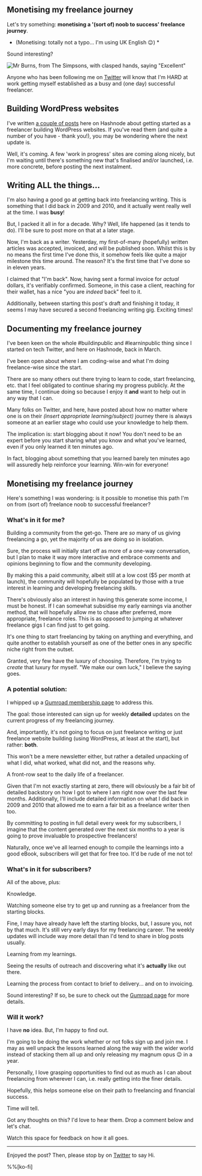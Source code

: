 ## Monetising my freelance journey

Let's try something: **monetising a '(sort of) noob to success' freelance journey**.

* (Monetising: totally not a typo... I'm using UK English 😉) *

Sound interesting?

![Mr Burns, from The Simpsons, with clasped hands, saying "Excellent"](https://cdn.hashnode.com/res/hashnode/image/upload/v1629190206600/mpIJQw-US.png)

Anyone who has been following me on [Twitter](https://twitter.com/aldercode) will know that I'm HARD at work getting myself established as a busy and (one day) successful freelancer.

## Building WordPress websites ##

I've written [a couple of posts](https://blog.aldercode.com/series/freelancing-wp) here on Hashnode about getting started as a freelancer building WordPress websites. If you've read them (and quite a number of you have - thank you!), you may be wondering where the next update is. 

Well, it's coming. A few 'work in progress' sites are coming along nicely, but I'm waiting until there's something new that's finalised and/or launched, i.e. more concrete, before posting the next instalment. 

## Writing ALL the things... ##

I'm also having a good go at getting back into freelancing writing. This is something that I did back in 2009 and 2010, and it actually went really well at the time. I was **busy**!

But, I packed it all in for a decade. Why? Well, life happened (as it tends to do). I'll be sure to post more on that at a later stage. 

Now, I'm back as a writer. Yesterday, my first-of-many (hopefully) written articles was accepted, invoiced, and will be published soon. Whilst this is by no means the first time I've done this, it somehow feels like quite a major milestone this time around. The reason? It's the first time that I've done so in eleven years. 

I claimed that "I'm back". Now, having sent a formal invoice for *actual* dollars, it's verifiably confirmed. Someone, in this case a client, reaching for their wallet, has a nice "you are *indeed* back" feel to it.

Additionally, between starting this post's draft and finishing it today, it seems I may have secured a second freelancing writing gig. Exciting times!

## Documenting my freelance journey ##

I've been keen on the whole #buildinpublic and #learninpublic thing since I started on tech Twitter, and here on Hashnode, back in March.

I've been open about where I am coding-wise and what I'm doing freelance-wise since the start.

There are so many others out there trying to learn to code, start freelancing, etc. that I feel obligated to continue sharing my progress publicly. At the same time, I continue doing so because I enjoy it **and** want to help out in any way that I can.

Many folks on Twitter, and here, have posted about how no matter where one is on their *(insert appropriate learning/subject)* journey there is always someone at an earlier stage who could use your knowledge to help them. 

The implication is: start blogging about it now! You don't need to be an expert before you start sharing what you know and what you've learned, even if you only learned it ten minutes ago.

In fact, blogging about something that you learned barely ten minutes ago will assuredly help reinforce your learning. Win-win for everyone!

## Monetising my freelance journey ##

Here's something I was wondering: is it possible to monetise this path I'm on from (sort of) freelance noob to successful freelancer?

### What's in it for me? ###

Building a community from the get-go. There are *so* many of us giving freelancing a go, yet the majority of us are doing so in isolation. 

Sure, the process will initially start off as more of a one-way conversation, but I plan to make it way more interactive and embrace comments and opinions beginning to flow and the community developing.

By making this a paid community, albeit still at a low cost ($5 per month at launch), the community will hopefully be populated by those with a true interest in learning and developing freelancing skills.

There's obviously also an interest in having this generate some income, I must be honest. If I can somewhat subsidise my early earnings via another method, that will hopefully allow me to chase after preferred, more appropriate, freelance roles. This is as opposed to jumping at whatever freelance gigs I can find just to get going.

It's one thing to start freelancing by taking on anything and everything, and quite another to establish yourself as one of the better ones in any specific niche right from the outset.

Granted, very few have the luxury of choosing. Therefore, I'm trying to *create* that luxury for myself. "We make our own luck," I believe the saying goes.

### A potential solution: ###

I whipped up a [Gumroad membership page](https://aldercode.gumroad.com/l/goingfreelance) to address this. 

The goal: those interested can sign up for weekly **detailed** updates on the current progress of my freelancing journey. 

And, importantly, it's not going to focus on just freelance writing or just freelance website building (using WordPress, at least at the start), but rather: **both**.

This won't be a mere newsletter either, but rather a detailed unpacking of what I did, what worked, what did not, and the reasons why.

A front-row seat to the daily life of a freelancer.

Given that I'm not exactly starting at zero, there will obviously be a fair bit of detailed backstory on how I got to where I am right now over the last few months. Additionally, I'll include detailed information on what I did back in 2009 and 2010 that allowed me to earn a fair bit as a freelance writer then too.

By committing to posting in full detail every week for my subscribers, I imagine that the content generated over the next six months to a year is going to prove invaluable to prospective freelancers!

Naturally, once we've all learned enough to compile the learnings into a good eBook, subscribers will get that for free too. It'd be rude of me not to!

### What's in it for subscribers? ###

All of the above, plus: 

Knowledge. 

Watching someone else try to get up and running as a freelancer from the starting blocks. 

Fine, I may have already have left the starting blocks, but, I assure you, not by that much. It's still very early days for my freelancing career. The weekly updates will include way more detail than I'd tend to share in blog posts usually. 

Learning from my learnings.

Seeing the results of outreach and discovering what it's **actually** like out there.

Learning the process from contact to brief to delivery... and on to invoicing.

Sound interesting? If so, be sure to check out the [Gumroad page](https://aldercode.gumroad.com/l/goingfreelance) for more details.

### Will it work? ###

I have **no** idea. But, I'm happy to find out.

I'm going to be doing the work whether or not folks sign up and join me. I may as well unpack the lessons learned along the way with the wider world instead of stacking them all up and only releasing my magnum opus 😉 in a year.

Personally, I love grasping opportunities to find out as much as I can about freelancing from wherever I can, i.e. really getting into the finer details. 

Hopefully, this helps someone else on their path to freelancing and financial success.

Time will tell.

Got any thoughts on this? I'd love to hear them. Drop a comment below and let's chat.

Watch this space for feedback on how it all goes.

---
Enjoyed the post? Then, please stop by on [Twitter](https://twitter.com/aldercode) to say Hi. 

%%[ko-fi]